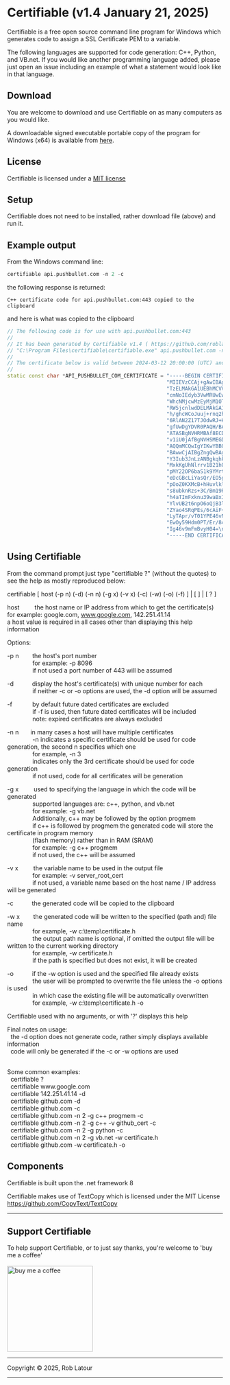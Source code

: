 # Certifiable (v1.4 January 21, 2025)

Certifiable is a free open source command line program for Windows which generates code to assign a SSL Certificate PEM to a variable.

The following languages are supported for code generation: C++, Python, and VB.net.  If you would like another programming language added, please just open an issue including an example of what a statement would look like in that language.

## Download 

You are welcome to download and use Certifiable on as many computers as you would like.

A downloadable signed executable portable copy of the program for Windows (x64) is available from [here](https://github.com/roblatour/certifiable/releases/download/v1.4.0.0/certifiable.exe).

## License
Certifiable is licensed under a [MIT license](https://github.com/roblatour/certifiable/blob/main/LICENSE)

## Setup

Certifiable does not need to be installed, rather download file (above) and run it.


## Example output

From the Windows command line:

```cpp
certifiable api.pushbullet.com -n 2 -c
```
the following response is returned:

<!-- { color: green } -->
`C++ certificate code for api.pushbullet.com:443 copied to the clipboard`

and here is what was copied to the clipboard
```cpp
// The following code is for use with api.pushbullet.com:443
// 
// It has been generated by Certifiable v1.4 ( https://github.com/roblatour/certifiable ) using the following command:
// "C:\Program Files\certifiable\certifiable.exe" api.pushbullet.com -n 2 -c
// 
// The certificate below is valid between 2024-03-12 20:00:00 (UTC) and 2027-03-12 18:59:59 (UTC) inclusive
// 
static const char *API_PUSHBULLET_COM_CERTIFICATE = "-----BEGIN CERTIFICATE-----\n" \
                                                    "MIIEVzCCAj+gAwIBAgIRALBXPpFzlydw27SHyzpFKzgwDQYJKoZIhvcNAQELBQAw\n" \
                                                    "TzELMAkGA1UEBhMCVVMxKTAnBgNVBAoTIEludGVybmV0IFNlY3VyaXR5IFJlc2Vh\n" \
                                                    "cmNoIEdyb3VwMRUwEwYDVQQDEwxJU1JHIFJvb3QgWDEwHhcNMjQwMzEzMDAwMDAw\n" \
                                                    "WhcNMjcwMzEyMjM1OTU5WjAyMQswCQYDVQQGEwJVUzEWMBQGA1UEChMNTGV0J3Mg\n" \
                                                    "RW5jcnlwdDELMAkGA1UEAxMCRTYwdjAQBgcqhkjOPQIBBgUrgQQAIgNiAATZ8Z5G\n" \
                                                    "h/ghcWCoJuuj+rnq2h25EqfUJtlRFLFhfHWWvyILOR/VvtEKRqotPEoJhC6+QJVV\n" \
                                                    "6RlAN2Z17TJOdwRJ+HB7wxjnzvdxEP6sdNgA1O1tHHMWMxCcOrLqbGL0vbijgfgw\n" \
                                                    "gfUwDgYDVR0PAQH/BAQDAgGGMB0GA1UdJQQWMBQGCCsGAQUFBwMCBggrBgEFBQcD\n" \
                                                    "ATASBgNVHRMBAf8ECDAGAQH/AgEAMB0GA1UdDgQWBBSTJ0aYA6lRaI6Y1sRCSNsj\n" \
                                                    "v1iU0jAfBgNVHSMEGDAWgBR5tFnme7bl5AFzgAiIyBpY9umbbjAyBggrBgEFBQcB\n" \
                                                    "AQQmMCQwIgYIKwYBBQUHMAKGFmh0dHA6Ly94MS5pLmxlbmNyLm9yZy8wEwYDVR0g\n" \
                                                    "BAwwCjAIBgZngQwBAgEwJwYDVR0fBCAwHjAcoBqgGIYWaHR0cDovL3gxLmMubGVu\n" \
                                                    "Y3Iub3JnLzANBgkqhkiG9w0BAQsFAAOCAgEAfYt7SiA1sgWGCIpunk46r4AExIRc\n" \
                                                    "MxkKgUhNlrrv1B21hOaXN/5miE+LOTbrcmU/M9yvC6MVY730GNFoL8IhJ8j8vrOL\n" \
                                                    "pMY22OP6baS1k9YMrtDTlwJHoGby04ThTUeBDksS9RiuHvicZqBedQdIF65pZuhp\n" \
                                                    "eDcGBcLiYasQr/EO5gxxtLyTmgsHSOVSBcFOn9lgv7LECPq9i7mfH3mpxgrRKSxH\n" \
                                                    "pOoZ0KXMcB+hHuvlklHntvcI0mMMQ0mhYj6qtMFStkF1RpCG3IPdIwpVCQqu8GV7\n" \
                                                    "s8ubknRzs+3C/Bm19RFOoiPpDkwvyNfvmQ14XkyqqKK5oZ8zhD32kFRQkxa8uZSu\n" \
                                                    "h4aTImFxknu39waBxIRXE4jKxlAmQc4QjFZoq1KmQqQg0J/1JF8RlFvJas1VcjLv\n" \
                                                    "YlvUB2t6npO6oQjB3l+PNf0DpQH7iUx3Wz5AjQCi6L25FjyE06q6BZ/QlmtYdl/8\n" \
                                                    "ZYao4SRqPEs/6cAiF+Qf5zg2UkaWtDphl1LKMuTNLotvsX99HP69V2faNyegodQ0\n" \
                                                    "LyTApr/vT01YPE46vNsDLgK+4cL6TrzC/a4WcmF5SRJ938zrv/duJHLXQIku5v0+\n" \
                                                    "EwOy59Hdm0PT/Er/84dDV0CSjdR/2XuZM3kpysSKLgD1cKiDA+IRguODCxfO9cyY\n" \
                                                    "Ig46v9mFmBvyH04=\n" \
                                                    "-----END CERTIFICATE-----\n";


```


## Using Certifiable

From the command prompt just type "certifiable ?" (without the quotes) to see the help as mostly reproduced below:<br>

certifiable [ host (-p n) (-d) (-n n) (-g x) (-v x) (-c) (-w) (-o) (-f) ] | [ ] | [ ? ]<br>

host&nbsp; &nbsp; &nbsp; &nbsp; &nbsp;the host name or IP address from which to get the certificate(s)<br>
       for example: google.com, www.google.com, 142.251.41.14<br>
       a host value is required in all cases other than displaying this help information<br>

Options:<br>

 -p n &nbsp; &nbsp; &nbsp; &nbsp;the host's port number<br>
 &nbsp; &nbsp; &nbsp; &nbsp; &nbsp; &nbsp; &nbsp; &nbsp;for example: -p 8096<br>
 &nbsp; &nbsp; &nbsp; &nbsp; &nbsp; &nbsp; &nbsp; &nbsp;if not used a port number of 443 will be assumed<br>

 -d &nbsp; &nbsp; &nbsp; &nbsp;  &nbsp; display the host's certificate(s) with unique number for each<br>
 &nbsp; &nbsp; &nbsp; &nbsp; &nbsp; &nbsp; &nbsp; &nbsp;if neither -c or -o options are used, the -d option will be assumed<br>

 -f &nbsp; &nbsp; &nbsp; &nbsp;  &nbsp;  &nbsp;by default future dated certificates are excluded<br>
 &nbsp; &nbsp; &nbsp; &nbsp; &nbsp; &nbsp; &nbsp; &nbsp;if -f is used, then future dated certificates will be included<br>
 &nbsp; &nbsp; &nbsp; &nbsp; &nbsp; &nbsp; &nbsp; &nbsp;note: expired certificates are always excluded<br>

 -n n&nbsp; &nbsp; &nbsp; &nbsp;in many cases a host will have multiple certificates<br>
 &nbsp; &nbsp; &nbsp; &nbsp; &nbsp; &nbsp; &nbsp; &nbsp;-n indicates a specific certificate should be used for code generation, the second n specifies which one<br>
 &nbsp; &nbsp; &nbsp; &nbsp; &nbsp; &nbsp; &nbsp; &nbsp;for example, -n 3<br>
 &nbsp; &nbsp; &nbsp; &nbsp; &nbsp; &nbsp; &nbsp; &nbsp;indicates only the 3rd certificate should be used for code generation<br>
 &nbsp; &nbsp; &nbsp; &nbsp; &nbsp; &nbsp; &nbsp; &nbsp;if not used, code for all certificates will be generation<br>

 -g x &nbsp; &nbsp; &nbsp; &nbsp; used to specifying the language in which the code will be generated<br>
 &nbsp; &nbsp; &nbsp; &nbsp; &nbsp; &nbsp; &nbsp; &nbsp;supported languages are: c++, python, and vb.net<br>
 &nbsp; &nbsp; &nbsp; &nbsp; &nbsp; &nbsp; &nbsp; &nbsp;for example: -g vb.net<br>
 &nbsp; &nbsp; &nbsp; &nbsp; &nbsp; &nbsp; &nbsp; &nbsp;Additionally, c++ may be followed by the option progmem<br>
 &nbsp; &nbsp; &nbsp; &nbsp; &nbsp; &nbsp; &nbsp; &nbsp;if c++ is followed by progmem the generated code will store the certificate in program memory<br>
 &nbsp; &nbsp; &nbsp; &nbsp; &nbsp; &nbsp; &nbsp; &nbsp;(flash memory) rather than in RAM (SRAM)<br>
 &nbsp; &nbsp; &nbsp; &nbsp; &nbsp; &nbsp; &nbsp; &nbsp;for example: -g c++ progmem<br>
 &nbsp; &nbsp; &nbsp; &nbsp; &nbsp; &nbsp; &nbsp; &nbsp;if not used, the c++ will be assumed<br>

 -v x &nbsp; &nbsp; &nbsp; &nbsp; the variable name to be used in the output file<br>
 &nbsp; &nbsp; &nbsp; &nbsp; &nbsp; &nbsp; &nbsp; &nbsp;for example: -v server_root_cert<br>
 &nbsp; &nbsp; &nbsp; &nbsp; &nbsp; &nbsp; &nbsp; &nbsp;if not used, a variable name based on the host name / IP address will be generated<br>

 -c &nbsp; &nbsp; &nbsp; &nbsp;  &nbsp; the generated code will be copied to the clipboard<br>

 -w x &nbsp; &nbsp; &nbsp; &nbsp;the generated code will be written to the specified (path and) file name<br>
 &nbsp; &nbsp; &nbsp; &nbsp; &nbsp; &nbsp; &nbsp; &nbsp;for example, -w c:\temp\certificate.h<br>
 &nbsp; &nbsp; &nbsp; &nbsp; &nbsp; &nbsp; &nbsp; &nbsp;the output path name is optional, if omitted the output file will be written to the current working directory<br>
 &nbsp; &nbsp; &nbsp; &nbsp; &nbsp; &nbsp; &nbsp; &nbsp;for example, -w certificate.h<br>
 &nbsp; &nbsp; &nbsp; &nbsp; &nbsp; &nbsp; &nbsp; &nbsp;if the path is specified but does not exist, it will be created<br>

 -o &nbsp; &nbsp; &nbsp; &nbsp;  &nbsp; if the -w option is used and the specified file already exists<br>
 &nbsp; &nbsp; &nbsp; &nbsp; &nbsp; &nbsp; &nbsp; &nbsp;the user will be prompted to overwrite the file unless the -o options is used<br>
 &nbsp; &nbsp; &nbsp; &nbsp; &nbsp; &nbsp; &nbsp; &nbsp;in which case the existing file will be automatically overwritten<br>
 &nbsp; &nbsp; &nbsp; &nbsp; &nbsp; &nbsp; &nbsp; &nbsp;for example, -w c:\temp\certificate.h -o<br>

 Certifiable used with no arguments, or with '?' displays this help<br>

Final notes on usage:<br>
&nbsp; the -d option does not generate code, rather simply displays available information<br>
&nbsp; code will only be generated if the -c or -w options are used<br>

<br>
Some common examples:<br>
&nbsp; certifiable ?<br>
&nbsp; certifiable www.google.com<br>
&nbsp; certifiable 142.251.41.14 -d<br>
&nbsp; certifiable github.com -d<br>
&nbsp; certifiable github.com -c<br>
&nbsp; certifiable github.com -n 2 -g c++ progmem -c<br>
&nbsp; certifiable github.com -n 2 -g c++ -v github_cert -c<br>
&nbsp; certifiable github.com -n 2 -g python -c<br>
&nbsp; certifiable github.com -n 2 -g vb.net -w certificate.h<br>
&nbsp; certifiable github.com -w certificate.h -o<br>


## Components

Certifiable is built upon the .net framework 8

Certifiable makes use of TextCopy which is licensed under the MIT License
https://github.com/CopyText/TextCopy

* * *
 ## Support Certifiable

 To help support Certifiable, or to just say thanks, you're welcome to 'buy me a coffee'<br><br>
[<img alt="buy me  a coffee" width="200px" src="https://cdn.buymeacoffee.com/buttons/v2/default-blue.png" />](https://www.buymeacoffee.com/roblatour)
* * *
Copyright © 2025, Rob Latour
* * *
